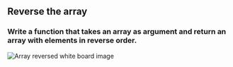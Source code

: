 ## Reverse the array
### Write a function that takes an array as argument and return an array with elements in reverse order. 
![Array reversed white board image](asets/ReverseArray.jpg)
